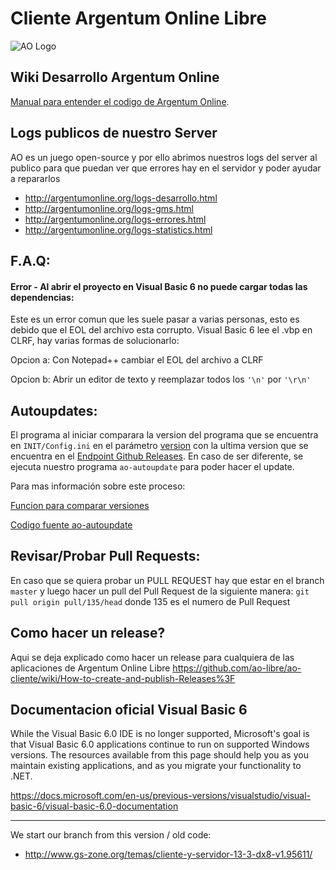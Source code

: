 # Cliente Argentum Online Libre
![AO Logo](https://ao-libre.github.io/ao-website/assets/images/logo.png)

## Wiki Desarrollo Argentum Online
[Manual para entender el codigo de Argentum Online](http://es.dao.wikia.com/wiki/Wiki_Desarrollo_Argentum_Online).

## Logs publicos de nuestro Server
AO es un juego open-source y por ello abrimos nuestros logs del server al publico para que puedan ver que errores hay en el servidor y poder ayudar a repararlos 

- http://argentumonline.org/logs-desarrollo.html
- http://argentumonline.org/logs-gms.html
- http://argentumonline.org/logs-errores.html
- http://argentumonline.org/logs-statistics.html

## F.A.Q:

#### Error - Al abrir el proyecto en Visual Basic 6 no puede cargar todas las dependencias:
Este es un error comun que les suele pasar a varias personas, esto es debido que el EOL del archivo esta corrupto.
Visual Basic 6 lee el .vbp en CLRF, hay varias formas de solucionarlo:

Opcion a:
Con Notepad++ cambiar el EOL del archivo a CLRF

Opcion b:
Abrir un editor de texto y reemplazar todos los `'\n'` por `'\r\n'`

## Autoupdates:

El programa al iniciar comparara la version del programa que se encuentra en `INIT/Config.ini` en el parámetro [version](https://github.com/ao-libre/ao-cliente/blob/master/INIT/Config.ini) con la ultima version que se encuentra en el [Endpoint Github Releases](https://api.github.com/repos/ao-libre/ao-cliente/releases/latest). En caso de ser diferente, se ejecuta nuestro programa `ao-autoupdate` para poder hacer el update.

Para mas información sobre este proceso:

[Funcion para comparar versiones](https://github.com/ao-libre/ao-cliente/blob/master/CODIGO/frmCargando.frm#L121)

[Codigo fuente ao-autoupdate](https://github.com/ao-libre/ao-autoupdate)

## Revisar/Probar Pull Requests:
En caso que se quiera probar un PULL REQUEST hay que estar en el branch `master` y luego hacer un pull del Pull Request de la siguiente manera: `git pull origin pull/135/head` donde 135 es el numero de Pull Request

## Como hacer un release?
Aqui se deja explicado como hacer un release para cualquiera de las aplicaciones de Argentum Online Libre 
https://github.com/ao-libre/ao-cliente/wiki/How-to-create-and-publish-Releases%3F

## Documentacion oficial Visual Basic 6
While the Visual Basic 6.0 IDE is no longer supported, Microsoft's goal is that Visual Basic 6.0 applications continue to run on supported Windows versions. The resources available from this page should help you as you maintain existing applications, and as you migrate your functionality to .NET.

https://docs.microsoft.com/en-us/previous-versions/visualstudio/visual-basic-6/visual-basic-6.0-documentation

--------------------------

We start our branch from this version / old code:
* http://www.gs-zone.org/temas/cliente-y-servidor-13-3-dx8-v1.95611/




